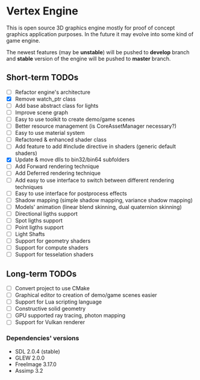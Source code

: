 # Vertex Engine
This is open source 3D graphics engine mostly for proof of concept graphics application purposes. In the future it may evolve into some kind of game engine.

The newest features (may be **unstable**) will be pushed to **develop** branch and **stable** version of the engine will be pushed to **master** branch. 

## Short-term TODOs
- [ ] Refactor engine's architecture
- [x] Remove watch_ptr class
- [ ] Add base abstract class for lights
- [ ] Improve scene graph
- [ ] Easy to use toolkit to create demo/game scenes
- [ ] Better resource management (is CoreAssetManager necessary?)
- [ ] Easy to use material system
- [ ] Refactored & enhanced shader class
- [ ] Add feature to add #include directive in shaders (generic default shaders)
- [x] Update & move dlls to bin32/bin64 subfolders
- [ ] Add Forward rendering technique
- [ ] Add Deferred rendering technique
- [ ] Add easy to use interface to switch between different rendering techniques
- [ ] Easy to use interface for postprocess effects
- [ ] Shadow mapping (simple shadow mapping, variance shadow mapping)
- [ ] Models' animation (linear blend skinning, dual quaternion skinning)
- [ ] Directional ligths support
- [ ] Spot ligths support
- [ ] Point ligths support
- [ ] Light Shafts
- [ ] Support for geometry shaders
- [ ] Support for compute shaders
- [ ] Support for tesselation shaders

## Long-term TODOs
- [ ] Convert project to use CMake
- [ ] Graphical editor to creation of demo/game scenes easier
- [ ] Support for Lua scripting language
- [ ] Constructive solid geometry
- [ ] GPU supported ray tracing, photon mapping
- [ ] Support for Vulkan renderer

### Dependencies' versions
- SDL  2.0.4 (stable)
- GLEW 2.0.0
- FreeImage 3.17.0
- Assimp 3.2
